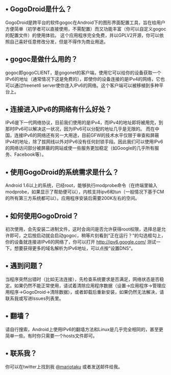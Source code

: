 ## • GogoDroid是什么？ ##

GogoDroid是跨平台的软件gogoc在Android下的图形界面配置工具，旨在给用户方便简单（初学者可以直接使用，不需配置）而又功能丰富（你可以自定义gogoc的配置文件）的使用体验。
这个应用程序完全免费，并以GPLV2开源，你可以依照自己喜好任意修改分发，但是不得作为商业用途。

## • gogoc是做什么用的？ ##

gogoc即gogoCLIENT，是gogonet的客户端，使用它可以给你的设备获取一个IPv6的地址（通常情况下这是免费的），即使你的设备连接的是IPv4的网络，它也可以通过freenet6 server使你连入IPv6的网络。这个客户端可以被移植到多种平台上。

## • 连接进入IPv6的网络有什么好处？ ##

IPv6是下一代网络协议，目前我们使用的是IPv4，而IPv4的地址即将被用完，到那时IPv6可以解决这一状况，因为IPv6可以分配的地址几乎是无限的。
而在中国，连接IPv6的网络还有另一大用途，目前GFW的技术水平仅限于审查和屏蔽IPv4的地址，除了拔网线以外对IPv6没有任何封锁手段。因此我们可以使用IPv6的网络访问部分被屏蔽的网站或使一些服务更加稳定（如Google的几乎所有服务、Facebook等）。

## • 使用GogoDroid的系统需求是什么？ ##

Android 1.6以上的系统，已经root，能够执行modprobe命令（在终端里输入modprobe，如果显示了帮助便可以），内核支持ipv6和tun（一般情况下基于CM的所有第三方系统都可以）。应用程序安装后需要200K左右的空间。

## • 如何使用GogoDroid？ ##

初次使用，会先安装二进制文件，这时会询问是否允许获得root权限，选择总是允许即可，之后按启动就会启动gogoc，稍等片刻看到“正在运行？“的勾选框勾上，你的设备就连接进IPv6的网络了，你可以打开 http://ipv6.google.com/ 测试一下。想要获得更多的域名解析为IPv6地址，可以点按“设置DNS“。

## • 遇到问题？ ##

当程序突然出错时（比如无法连接），先检查系统要求是否满足，网络状态是否稳定。如果仍然不能正常使用，请试着清除应用程序数据（设置->应用程序->管理应用程序->GogoDroid->清除数据），或者卸载后重新安装，如果仍然无法解决，请联系我或写进Issues列表里。

## • 翻墙？ ##

请自行搜索，Android上使用IPv6的翻墙方法和Linux是几乎完全相同的，甚至更简单一些。有时你只需要一个hosts文件即可。

## • 联系我？ ##

你可以在twitter上找到我 [@mariotaku](http://twitter.com/mariotaku) 或者发送邮件给我。
